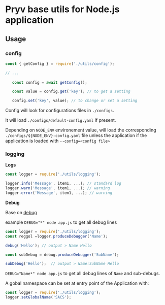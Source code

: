 # Pryv base utils for Node.js application

## Usage

### config

```javascript
const { getConfig } = require('./utils/config');

// ...
   
   const config = await getConfig();

   const value = config.get('key'); // to get a setting

   config.set('key', value); // to change or set a setting
```

Config will look for configurations files in `./configs`.

It will load `./configs/default-config.yaml` if present.

Depending on `NODE_ENV` environement value, will load the corresponding `./configs/${NODE_ENV}-config.yaml` file unless the application if the application is loaded with `--config=<config file>`

### logging 

**Logs**
```javascript
const logger = require('./utils/logging');

logger.info('Message', item1, ...); // standard log
logger.warn('Message', item1, ...); // warning
logger.error('Message', item1, ...); // warning
```

**Debug**

Base on [debug](https://www.npmjs.com/package/debug)

example `DEBUG="*" node app.js` to get all debug lines


```javascript
const logger = require('./utils/logging');
const reggol =logger.produceDebugger('Name');

debug('Hello'); // output > Name Hello

const subDebug = debug.produceDebugger('SubName');

subDebug('Hello');  // output > Name:SubName Hello

```

`DEBUG="Name*" node app.js` to get all debug lines of `Name` and sub-debugs.

A gobal namespace can be set at entry point of the Application with:

```javascript
const logger = require('./utils/logging');
logger.setGlobalName('SACS'); 
```
